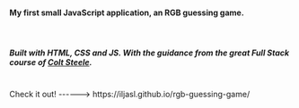 <h4>My first small JavaScript application, an RGB guessing game.</h4>
<br>
<h5>Built with HTML, CSS and JS. With the guidance from the great Full Stack course of <a href="https://github.com/Colt">Colt Steele</a>.</h5>
<br>
Check it out! ------>  https://iljasl.github.io/rgb-guessing-game/
